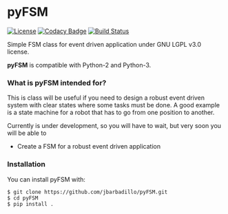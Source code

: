# pyFSM
[![License](https://img.shields.io/github/license/jbarbadillo/pyfsm.svg)](https://github.com/jbarbadillo/pyFSM/blob/master/LICENSE)
[![Codacy Badge](https://api.codacy.com/project/badge/Grade/c51f4d7e4e384e5ab7bd3058eb977b4c)](https://www.codacy.com/app/jbarbadillo/pyFSM?utm_source=github.com&amp;utm_medium=referral&amp;utm_content=jbarbadillo/pyFSM&amp;utm_campaign=Badge_Grade)
[![Build Status](https://travis-ci.org/jbarbadillo/pyFSM.svg?branch=master)](https://travis-ci.org/jbarbadillo/pyFSM)

Simple FSM class for event driven application under GNU LGPL v3.0 license.

**pyFSM** is compatible with Python-2 and Python-3.

### What is pyFSM intended for?

This is class will be useful if you need to design a robust event driven system
with clear states where some tasks must be done. A good example is a state machine for
a robot that has to go from one position to another.
 
Currently is under development, so you will have to wait, but very soon you will be able to

- Create a FSM for a robust event driven application


### Installation

You can install pyFSM with:

```
$ git clone https://github.com/jbarbadillo/pyFSM.git
$ cd pyFSM
$ pip install .
```
